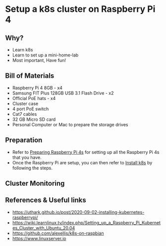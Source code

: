 # Setup a k8s cluster on Raspberry Pi 4

## Why?

- Learn k8s
- Learn to set up a mini-home-lab
- Most important, Have fun!

## Bill of Materials

- Raspberry Pi 4 8GB - x4
- Samsung FIT Plus 128GB USB 3.1 Flash Drive - x2
- Official PoE hats - x4
- Cluster case
- 4 port PoE switch
- Cat7 cables
- 32 GB Micro SD card
- Personal Computer or Mac to prepare the storage drives

## Preparation

- Refer to [Preparing Raspberry Pi 4s](preparing_rpi_4s.md) for setting up all the Raspberry Pi 4s that you have.
- Once the Raspberry Pi are setup, you can then refer to [Install k8s](install_k8s_rpi.md) by following the steps.

## Cluster Monitoring

## References & Useful links

- <https://uthark.github.io/post/2020-09-02-installing-kubernetes-raspberrypi/>
- <https://wiki.learnlinux.tv/index.php/Setting_up_a_Raspberry_Pi_Kubernetes_Cluster_with_Ubuntu_20.04>
- <https://github.com/alexellis/k8s-on-raspbian>
- <https://www.linuxserver.io>
